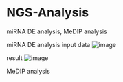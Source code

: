 # NGS-Analysis
miRNA DE analysis, MeDIP analysis

miRNA DE analysis input data
![image](https://user-images.githubusercontent.com/105688050/168715081-9ccfb934-d7b0-4ca8-9d4c-ebdc5bb991be.png)

result
![image](https://user-images.githubusercontent.com/105688050/168714847-8731fd29-1cdc-4daa-9cc2-a59c2d2d6927.png)


MeDIP analysis
